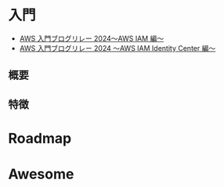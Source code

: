 # 入門

- [AWS 入門ブログリレー 2024〜AWS IAM 編〜](https://dev.classmethod.jp/articles/introduction-2024-aws-iam/)
- [AWS 入門ブログリレー 2024 〜AWS IAM Identity Center 編〜](https://dev.classmethod.jp/articles/introduction-2024-aws-iam-identity-center/)

## 概要

## 特徴

# Roadmap

# Awesome
